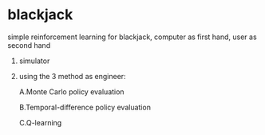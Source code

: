 # blackjack
simple reinforcement learning for blackjack, computer as first hand, user as second hand </p>
1. simulator </p>
2. using the 3 method as engineer:</p>
  A.Monte Carlo policy evaluation </p>
  B.Temporal-difference policy evaluation </p>
  C.Q-learning </p>
